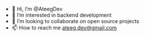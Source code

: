 - 👋 Hi, I’m @AteegDev
- 👀 I’m interested in backend development
- 💞️ I’m looking to collaborate on open source projects
- 📫 How to reach me ateeg.dev@gmail.com

<!---
AteegDev/AteegDev is a ✨ special ✨ repository because its `README.md` (this file) appears on your GitHub profile.
You can click the Preview link to take a look at your changes.
--->
